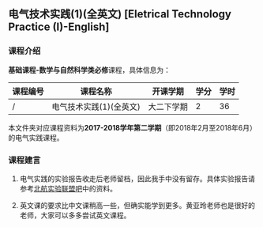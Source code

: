 ## 电气技术实践(1)(全英文) [Eletrical Technology Practice (I)-English]

### 课程介绍

**基础课程-数学与自然科学类必修**课程，具体信息为：

| 课程编号 | 课程名称 | 开课学期 | 学分 | 学时 |
| --- | --- | --- | --- | --- |
| / | 电气技术实践(1)(全英文) | 大二下学期 | 2 | 36 |

本文件夹对应课程资料为**2017-2018学年第二学期**（即2018年2月至2018年6月）的电气实践课程。

### 课程建言

1. 电气实践的实验报告收走后老师留档，因此我手中没有留存。具体实验报告请参考[北航实验联盟吧][1]中的资料。

2. 英文课的要求比中文课稍高一些，但确实能学到更多。黄亚玲老师也是很好的老师，大家可以多多尝试英文课程。


[1]: https://jump2.bdimg.com/f?kw=%E5%8C%97%E8%88%AA%E5%AE%9E%E9%AA%8C%E8%81%94%E7%9B%9F&ie=utf-8
